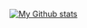 [![My Github stats](https://github-readme-stats.vercel.app/api?username=nhonorisg&show_icons=true&theme=radical)](https://github.com/anuraghazra/github-readme-stats)
